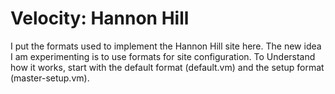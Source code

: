 # Velocity: Hannon Hill

I put the formats used to implement the Hannon Hill site here. The new idea I am experimenting is to use formats for site configuration. To Understand how it works, start with the default format (default.vm) and the setup format (master-setup.vm).
